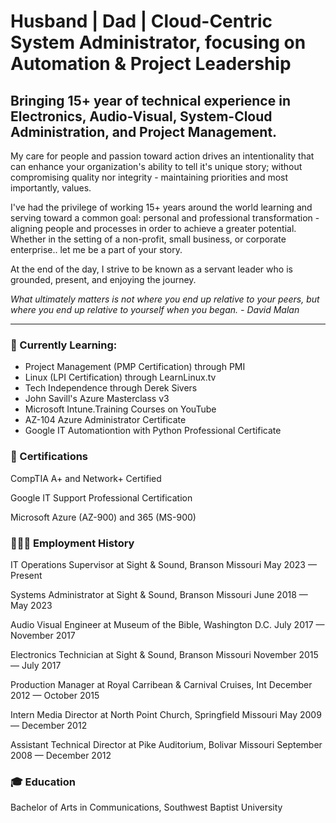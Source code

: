 # Husband | Dad | Cloud-Centric System Administrator, focusing on Automation & Project Leadership

## Bringing 15+ year of technical experience in Electronics, Audio-Visual, System-Cloud Administration, and Project Management. 

My care for people and passion toward action drives an intentionality that can enhance your organization's ability to tell it's unique story; without compromising quality nor integrity - maintaining priorities and most importantly, values. 

I've had the privilege of working 15+ years around the world learning and serving toward a common goal: personal and professional transformation - aligning people and processes in order to achieve a greater potential. Whether in the setting of a non-profit, small business, or corporate enterprise.. let me be a part of your story. 

At the end of the day, I strive to be known as a servant leader who is grounded, present, and enjoying the journey. 

*What ultimately matters is not where you end up relative to your peers, but where you end up relative to yourself when you began. - David Malan*

---

### 📖 Currently Learning: 

- Project Management (PMP Certification) through PMI
- Linux (LPI Certification) through LearnLinux.tv
- Tech Independence through Derek Sivers
- John Savill's Azure Masterclass v3
- Microsoft Intune.Training Courses on YouTube
- AZ-104 Azure Administrator Certificate
- Google IT Automationtion with Python Professional Certificate

### 🔌 Certifications 

CompTIA A+ and Network+ Certified 

Google IT Support Professional Certification 

Microsoft Azure (AZ-900) and 365 (MS-900) 

### 👷🏻‍♂️ Employment History 

IT Operations Supervisor at Sight & Sound, Branson Missouri May 2023 — Present 

Systems Administrator at Sight & Sound, Branson Missouri June 2018 — May 2023 

Audio Visual Engineer at Museum of the Bible, Washington D.C. July 2017 — November 2017 

Electronics Technician at Sight & Sound, Branson Missouri November 2015 — July 2017 

Production Manager at Royal Carribean & Carnival Cruises, Int December 2012 — October 2015 

Intern Media Director at North Point Church, Springfield Missouri May 2009 — December 2012 

Assistant Technical Director at Pike Auditorium, Bolivar Missouri September 2008 — December 2012 

### 🎓 Education 

Bachelor of Arts in Communications, Southwest Baptist University


<!--
**jonriggert/jonriggert** is a ✨ _special_ ✨ repository because its `README.md` (this file) appears on your GitHub profile.

Here are some ideas to get you started:

- 🔭 I’m currently working on ...
- 🌱 I’m currently learning ...
- 👯 I’m looking to collaborate on ...
- 🤔 I’m looking for help with ...
- 💬 Ask me about ...
- 📫 How to reach me: ...
- 😄 Pronouns: ...
- ⚡ Fun fact: ...
-->
